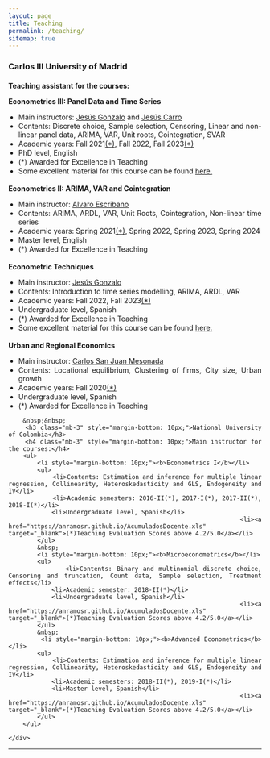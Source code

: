```yaml
---
layout: page
title: Teaching
permalink: /teaching/
sitemap: true
---
```

<style>
  .resume-section-content {
    text-align: justify;
  }
  .resume-section-content ul {
    list-style-type: none;
    padding-left: 0;
  }
  .resume-section-content ul ul {
    list-style-type: disc;
    padding-left: 20px;
  }
  .resume-section-content li {
    margin-bottom: 10px;
  }
  .resume-section-content ul ul li {
    margin-bottom: 1px; /* Ajusta este valor para reducir el espacio vertical */
  }
</style>

<section class="resume-section" id="teaching">
    <div class="resume-section-content">     
        <h3 class="mb-3" style="margin-bottom: 10px;">Carlos III University of Madrid</h3>
        <h4 class="mb-3" style="margin-bottom: 10px;">Teaching assistant for the courses:</h4>
        <ul>
            <li style="margin-bottom: 10px;"><b>Econometrics III: Panel Data and Time Series</b></li>
            <ul>
                <li>Main instructors: <a href="https://www.eco.uc3m.es/~jgonzalo/" target="_blank">Jesús Gonzalo</a> and <a href="https://www.eco.uc3m.es/~jcarro/" target="_blank">Jesús Carro</a></li>
                <li>Contents: Discrete choice, Sample selection, Censoring, Linear and non-linear panel data, ARIMA, VAR, Unit roots, Cointegration, SVAR</li>
                <li>Academic years: Fall 2021<a href="https://anramosr.github.io/felicitacion_2021_1_19115_v01.pdf" target="_blank">(*)</a>, Fall 2022, Fall 2023<a href="https://anramosr.github.io/felicitacion_2023_1_19115_v02.pdf" target="_blank">(*)</a></li>
                <li>PhD level, English</li>
                <li>(*) Awarded for Excellence in Teaching</li>
                <li>Some excellent material for this course can be found <a href="https://www.eco.uc3m.es/~jgonzalo/teaching/PhDTimeSeries.html" target="_blank">here.</a></li>  
            </ul>
            &nbsp;
            <li style="margin-bottom: 10px;"><b>Econometrics II: ARIMA, VAR and Cointegration</b></li>
            <ul>
                <li>Main instructor: <a href="https://sites.google.com/view/uc3m-dpto-economia" target="_blank">Alvaro Escribano</a></li>
                <li>Contents: ARIMA, ARDL, VAR, Unit Roots, Cointegration, Non-linear time series</li>
                <li>Academic years: Spring 2021<a href="https://anramosr.github.io/felicitacion_2021_2_19115_v02.pdf" target="_blank">(*)</a>, Spring 2022, Spring 2023, Spring 2024</li>
                <li>Master level, English</li>
                <li>(*) Awarded for Excellence in Teaching</li>
            </ul>
            &nbsp;
            <li style="margin-bottom: 10px;"><b>Econometric Techniques</b></li>
            <ul>
                <li>Main instructor: <a href="https://www.eco.uc3m.es/~jgonzalo/" target="_blank">Jesús Gonzalo</a></li>
                <li>Contents: Introduction to time series modelling, ARIMA, ARDL, VAR</li>
                <li>Academic years: Fall 2022, Fall 2023<a href="https://anramosr.github.io/felicitacion_2023_1_19115_v02.pdf" target="_blank">(*)</a></li>
                <li>Undergraduate level, Spanish</li>
                <li>(*) Awarded for Excellence in Teaching</li>
                <li>Some excellent material for this course can be found <a href="https://www.eco.uc3m.es/~jgonzalo/teaching/TecnicasEconometricas.html" target="_blank">here.</a></li>  
            </ul>
            &nbsp;
            <li style="margin-bottom: 10px;"><b>Urban and Regional Economics</b></li>
            <ul>
                <li>Main instructor: <a href="https://economia.uc3m.es/personal/carlos-san-juan-mesonada-2/" target="_blank">Carlos San Juan Mesonada</a></li>
                <li>Contents: Locational equilibrium, Clustering of firms, City size, Urban growth</li>
                <li>Academic years: Fall 2020<a href="https://anramosr.github.io/felicitacion_2020_1_19115_v02.pdf" target="_blank">(*)</a></li>
                <li>Undergraduate level, Spanish</li>
                <li>(*) Awarded for Excellence in Teaching</li>
            </ul>
        </ul>
        
        &nbsp;&nbsp;
        <h3 class="mb-3" style="margin-bottom: 10px;">National University of Colombia</h3>
        <h4 class="mb-3" style="margin-bottom: 10px;">Main instructor for the courses:</h4>
        <ul>
            <li style="margin-bottom: 10px;"><b>Econometrics I</b></li>
            <ul>
                <li>Contents: Estimation and inference for multiple linear regression, Collinearity, Heteroskedasticity and GLS, Endogeneity and IV</li>
                <li>Academic semesters: 2016-II(*), 2017-I(*), 2017-II(*), 2018-I(*)</li>
                <li>Undergraduate level, Spanish</li>
                <li><a href="https://anramosr.github.io/AcumuladosDocente.xls" target="_blank">(*)Teaching Evaluation Scores above 4.2/5.0</a></li>
            </ul>
            &nbsp;
            <li style="margin-bottom: 10px;"><b>Microeconometrics</b></li>
            <ul>
                <li>Contents: Binary and multinomial discrete choice, Censoring and truncation, Count data, Sample selection, Treatment effects</li>
                <li>Academic semester: 2018-II(*)</li>
                <li>Undergraduate level, Spanish</li>
                <li><a href="https://anramosr.github.io/AcumuladosDocente.xls" target="_blank">(*)Teaching Evaluation Scores above 4.2/5.0</a></li>
            </ul>
            &nbsp;
            <li style="margin-bottom: 10px;"><b>Advanced Econometrics</b></li>
            <ul>
                <li>Contents: Estimation and inference for multiple linear regression, Collinearity, Heteroskedasticity and GLS, Endogeneity and IV</li>
                <li>Academic semesters: 2018-II(*), 2019-I(*)</li>
                <li>Master level, Spanish</li>
                <li><a href="https://anramosr.github.io/AcumuladosDocente.xls" target="_blank">(*)Teaching Evaluation Scores above 4.2/5.0</a></li>
            </ul>
        </ul>
        
    </div>
</section>
<hr class="m-0" />

